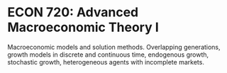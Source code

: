 # ECON 720: Advanced Macroeconomic Theory I

Macroeconomic models and solution methods. Overlapping generations, growth models in discrete and continuous time, endogenous growth, stochastic growth, heterogeneous agents with incomplete markets.